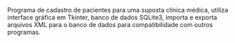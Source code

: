 Programa de cadastro de pacientes para uma suposta clínica médica, utiliza interface gráfica em Tkinter, banco de 
dados SQLite3, 
importa e exporta arquivos XML para o banco de dados para compatibilidade com outros programas.
